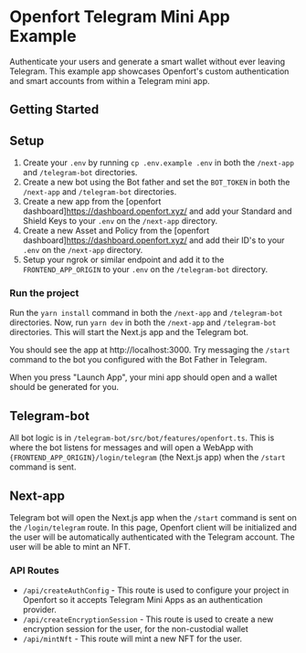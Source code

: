 # Openfort Telegram Mini App Example

Authenticate your users and generate a smart wallet without ever leaving Telegram. This example app showcases Openfort's custom authentication and smart accounts from within a Telegram mini app.

## Getting Started

## Setup
1. Create your `.env` by running `cp .env.example .env` in both the `/next-app` and `/telegram-bot` directories.
2. Create a new bot using the Bot father and set the `BOT_TOKEN` in both the `/next-app` and `/telegram-bot` directories.
3. Create a new app from the [openfort dashboard]https://dashboard.openfort.xyz/ and add your Standard and Shield Keys to your `.env` on the `/next-app` directory.
4. Create a new Asset and Policy from the [openfort dashboard]https://dashboard.openfort.xyz/ and add their ID's to your `.env` on the `/next-app` directory.
5. Setup your ngrok or similar endpoint and add it to the `FRONTEND_APP_ORIGIN` to your `.env` on the `/telegram-bot` directory.

### Run the project
Run the `yarn install` command in both the `/next-app` and `/telegram-bot` directories.
Now, run `yarn dev` in both the `/next-app` and `/telegram-bot` directories. This will start the Next.js app and the Telegram bot.

You should see the app at http://localhost:3000. Try messaging the `/start` command to the bot you configured with the Bot Father in Telegram.

When you press "Launch App", your mini app should open and a wallet should be generated for you.

## Telegram-bot
All bot logic is in `/telegram-bot/src/bot/features/openfort.ts`. This is where the bot listens for messages and will open a WebApp with `{FRONTEND_APP_ORIGIN}/login/telegram` (the Next.js app) when the `/start` command is sent.

## Next-app

Telegram bot will open the Next.js app when the `/start` command is sent on the `/login/telegram` route. In this page, Openfort client will be initialized and the user will be automatically authenticated with the Telegram account. The user will be able to mint an NFT.

### API Routes
- `/api/createAuthConfig` - This route is used to configure your project in Openfort so it accepts Telegram Mini Apps as an authentication provider.
- `/api/createEncryptionSession` - This route is used to create a new encryption session for the user, for the non-custodial wallet
- `/api/mintNft` - This route will mint a new NFT for the user.



